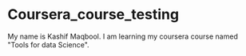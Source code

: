 # Coursera_course_testing
My name is Kashif Maqbool.
I am learning my coursera course named "Tools for data Science".
